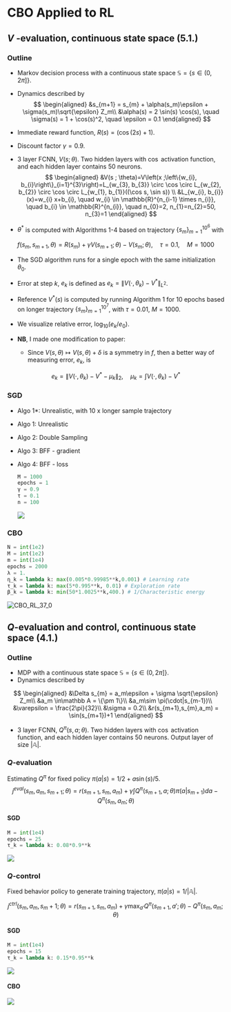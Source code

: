 # CBO Applied to RL

## $V$ -evaluation, continuous state space (5.1.)

### Outline

- Markov decision process with a continuous state space $\mathbb S = \{s \in (0, 2\pi]\}$.
- Dynamics described by 
$$
\begin{aligned}
&s_{m+1} = s_{m} + \alpha(s_m)\epsilon + \sigma(s_m)\sqrt{\epsilon} Z_m\\
&\alpha(s) = 2 \sin(s) \cos(s), \quad \sigma(s) = 1 + \cos(s)^2, \quad \epsilon = 0.1
\end{aligned}
$$
- Immediate reward function, $R(s)=(\cos(2s)+1)$.
- Discount factor $\gamma=0.9$.
- 3 layer FCNN, $V(s;\theta)$. Two hidden layers with $\cos$ activation function, and each hidden layer contains 50 neurons.
$$
\begin{aligned}
&V(s ; \theta)=V\left(x ;\left\{w_{i}, b_{i}\right\}_{i=1}^{3}\right)=L_{w_{3}, b_{3}} \circ \cos \circ L_{w_{2}, b_{2}} \circ \cos \circ L_{w_{1}, b_{1}}((\cos s, \sin s)) \\
&L_{w_{i}, b_{i}}(x)=w_{i} x+b_{i}, \quad w_{i} \in \mathbb{R}^{n_{i-1} \times n_{i}}, \quad b_{i} \in \mathbb{R}^{n_{i}}, \quad n_{0}=2, n_{1}=n_{2}=50, n_{3}=1
\end{aligned}
$$

- $\theta^*$ is computed with Algorithms 1-4 based on trajectory $\{s_m\}_{m=1}^{10^6}$ with

$$
f\left(s_{m}, s_{m+1}, \theta\right)=R\left(s_{m}\right)+\gamma V\left(s_{m+1} ; \theta\right)-V\left(s_{m} ; \theta\right), \quad \tau=0.1, \quad M=1000
$$

- The SGD algorithm runs for a single epoch with the same initialization $\theta_0$. 
- Error at step $k$, $e_k$ is defined as $e_k=\| V(\cdot,\theta_k)-V^*\|_{L^2}$. 
- Reference $V^*(s)$ is computed by running Algorithm 1 for 10 epochs based on longer trajectory $\{s_m\}_{m=1}^{10^7}$, with $\tau=0.01$, $M=1000$.
- We visualize relative error, $\log_{10}(e_k/e_0)$.

- **NB**, I made one modification to paper:
  - Since $V(s,\theta)\mapsto V(s,\theta)+\delta$ is a symmetry in $f$, then a better way of measuring error, $e_k$, is 

$$
e_k=\| V(\cdot,\theta_k)-V^* - \mu_k \|_2,\quad \mu_k = \int V(\cdot,\theta_k)-V^*
$$

### SGD

- Algo 1*: Unrealistic, with 10 x longer sample trajectory

- Algo 1: Unrealistic

- Algo 2: Double Sampling

- Algo 3: BFF - gradient

- Algo 4: BFF - loss

  ```python
  M = 1000
  epochs = 1
  γ = 0.9
  τ = 0.1
  n = 100
  ```
  
  ![](/home/franinsu/Documents/Lexing/CBO_RL/CBO_RL_files/CBO_RL_26_0.png)

### CBO

```python
N = int(1e2)
M = int(1e2)
m = int(1e4)
epochs = 2000
λ = 1.
η_k = lambda k: max(0.005*0.99985**k,0.001) # Learning rate
τ_k = lambda k: max(5*0.995**k, 0.01) # Exploration rate
β_k = lambda k: min(50*1.0025**k,400.) # 1/Characteristic energy
```

![CBO_RL_37_0](/home/franinsu/Documents/Lexing/CBO_RL/CBO_RL_files/CBO_RL_37_0.png)

## $Q$-evaluation and control, continuous state space (4.1.)

### Outline

- MDP with a continuous state space $\mathbb S = \{s \in (0, 2\pi]\}$.
- Dynamics described by 

$$
\begin{aligned}
&\Delta s_{m} = a_m\epsilon + \sigma \sqrt{\epsilon} Z_m\\
&a_m \in\mathbb A = \{\pm 1\}\\
&a_m\sim \pi(\cdot|s_{m-1})\\
&\varepsilon = \frac{2\pi}{32}\\
&\sigma = 0.2\\
&r(s_{m+1},s_{m},a_m) = \sin(s_{m+1})+1
\end{aligned}
$$

- 3 layer FCNN, $Q^\pi(s,a;\theta)$. Two hidden layers with $\cos$ activation function, and each hidden layer contains 50 neurons. Output layer of size $|\mathbb A|$.

### $Q$-evaluation

Estimating $Q^\pi$ for fixed policy $\pi(a|s)=1/2 + a \sin(s)/5$.
$$
j^{eval}(s_m, a_m, s_{m+1};\theta) = r(s_{m+1}, s_m, a_m)  + \gamma \int Q^\pi(s_{m+1},a;\theta)\pi(a|s_{m+1})da - Q^\pi(s_m,a_m;\theta)
$$
#### SGD

```python
M = int(1e4)
epochs = 25
τ_k = lambda k: 0.08*0.9**k
```

![](/home/franinsu/Documents/Lexing/CBO_RL/CBO_RL-2_files/CBO_RL-2_25_0.png)

### $Q$-control

Fixed behavior policy to generate training trajectory, $\pi(a|s)=1/|\mathbb A|$.

$$j^{ctrl}(s_m, a_m, s_m+1;\theta) = r(s_{m+1}, s_m, a_m)  + \gamma \max_{a'} Q^\pi(s_{m+1},a';\theta) - Q^\pi(s_m,a_m;\theta)$$

#### SGD

```python
M = int(1e4)
epochs = 15
τ_k = lambda k: 0.15*0.95**k
```

![](/home/franinsu/Documents/Lexing/CBO_RL/CBO_RL-2_files/CBO_RL-2_42_0.png)

#### CBO

![](/home/franinsu/Documents/Lexing/CBO_RL/CBO_RL-2_files/CBO_RL-2_51_0.png)